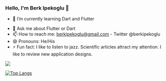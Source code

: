 ### Hello, I'm Berk Ipekoglu 👋

<!-- - 🔭 I’m currently working on Motivatiu -->
- 🌱 I’m currently learning Dart and Flutter
<!-- - 👯 I’m looking to collaborate on ... -->
<!-- - 🤔 I’m looking for help with ... -->
- 💬 Ask me about Flutter or Dart
- 📫 How to reach me: berkipekoglu@gmail.com - Twitter @berkipekoglu
- 😄 Pronouns: He/His
- ⚡ Fun fact: I like to listen to jazz. Scientific articles attract my attention. I like to review new application designs.

<img src="https://github-readme-stats.vercel.app/api?username=berkipekoglu&&show_icons=true&title_color=ffffff&icon_color=bb2acf&text_color=daf7dc&bg_color=38194f">

[![Top Langs](https://github-readme-stats.vercel.app/api/top-langs/?username=berkipekoglu&langs_count=8&title_color=ffffff&icon_color=bb2acf&text_color=ffffff&bg_color=360,cb2d3e,f85032&hide_border=false)](https://github.com/berkipekoglu)
